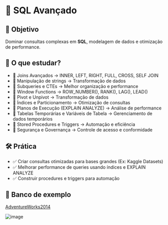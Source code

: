 # 🚀 SQL Avançado


## 📌 Objetivo ##
Dominar consultas complexas em **SQL**, modelagem de dados e otimização de performance.

## 📖 O que estudar? ##
* 🔹 Joins Avançados → INNER, LEFT, RIGHT, FULL, CROSS, SELF JOIN
* 🔹 Manipulação de strings → Transformação de dados
* 🔹 Subqueries e CTEs → Melhor organização e performance
* 🔹 Window Functions → ROW_NUMBER(), RANK(), LAG(), LEAD()
* 🔹 Pivot e Unpivot → Transformação de dados
* 🔹 Índices e Particionamento → Otimização de consultas
* 🔹 Planos de Execução (EXPLAIN ANALYZE) → Análise de performance
* 🔹 Tabelas Temporárias e Variáveis de Tabela → Gerenciamento de dados temporários
* 🔹 Stored Procedures e Triggers → Automação e eficiência
* 🔹 Segurança e Governança → Controle de acesso e conformidade

## 🛠️ Prática ##
* ✅ Criar consultas otimizadas para bases grandes (Ex: Kaggle Datasets)
* ✅ Melhorar performance de queries usando índices e EXPLAIN ANALYZE
* ✅ Construir procedures e triggers para automação

## 👾 Banco de exemplo ##

[AdventureWorks2014](https://learn.microsoft.com/pt-br/sql/samples/adventureworks-install-configure?view=sql-server-ver16&tabs=ssms)

![image](https://media.geeksforgeeks.org/wp-content/uploads/20220803202839/step7arrowed.png)
